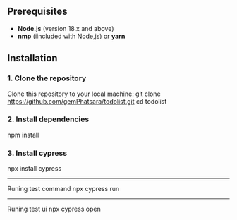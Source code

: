 ## Prerequisites
- **Node.js** (version 18.x and above)
- **nmp** (iincluded with Node,js) or **yarn**

## Installation

### 1. Clone the repository
Clone this repository to your local machine:
git clone https://github.com/gemPhatsara/todolist.git
cd todolist
### 2. Install dependencies
npm install

### 3. Install cypress
npx install cypress
__________________________________________________________________________________________________
Runing test command
npx cypress run

__________________________________________________________________________________________________
Runing test ui
npx cypress open


